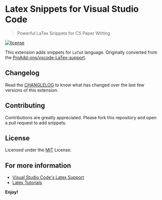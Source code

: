 # Latex Snippets for Visual Studio Code

> Powerful LaTex Snippets for CS Paper Writing

[![license](https://img.shields.io/badge/license-MIT-brightgreen.svg)](https://raw.githubusercontent.com/sabertazimi/LaTex-snippets/master/LICENSE)

This extension adds snippets for `LaTeX` language.
Originally converted from the [ProAdd-ons/vscode-LaTex-support](https://github.com/ProAdd-ons/vscode-LaTeX-support).

## Changelog

Read the [CHANGLELOG](https://github.com/sabertazimi/LaTeX-snippets/blob/master/CHANGELOG.md)
to know what has changed over the last few versions of this extension.

## Contributing

Contributions are greatly appreciated.
Please fork this repository and open a pull request to add snippets.

## License

Licensed under the [MIT](LICENSE.md) License.

## For more information

* [Visual Studio Code's Latex Support](https://marketplace.visualstudio.com/items?itemName=James-Yu.latex-workshop)
* [Latex Tutorials](https://www.overleaf.com/learn/latex/Tutorials)

**Enjoy!**

